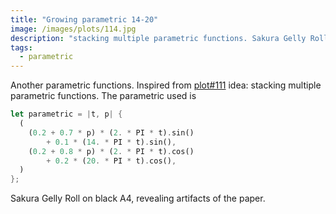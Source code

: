 ```yaml
---
title: "Growing parametric 14-20"
image: /images/plots/114.jpg
description: "stacking multiple parametric functions. Sakura Gelly Roll on black A4, revealing artifacts of the paper."
tags:
  - parametric
---
```


Another parametric functions. Inspired from [plot#111](/plots/111) idea: stacking multiple parametric functions. The parametric used is

```rust
let parametric = |t, p| {
  (
    (0.2 + 0.7 * p) * (2. * PI * t).sin()
        + 0.1 * (14. * PI * t).sin(),
    (0.2 + 0.8 * p) * (2. * PI * t).cos()
        + 0.2 * (20. * PI * t).cos(),
  )
};
```

Sakura Gelly Roll on black A4, revealing artifacts of the paper.
